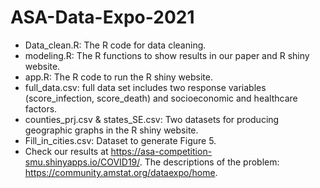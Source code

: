 # ASA-Data-Expo-2021

- Data_clean.R: The R code for data cleaning.
- modeling.R: The R functions to show results in our paper and R shiny website.
- app.R: The R code to run the R shiny website.
- full_data.csv: full data set includes two response variables (score_infection, score_death) and socioeconomic and healthcare factors.
- counties_prj.csv & states_SE.csv: Two datasets for producing geographic graphs in the R shiny website.
- Fill_in_cities.csv: Dataset to generate Figure 5.
- Check our results at https://asa-competition-smu.shinyapps.io/COVID19/.
The descriptions of the problem: https://community.amstat.org/dataexpo/home.
